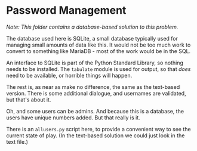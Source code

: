 # Password Management

_Note: This folder contains a database-based solution to this problem._

The database used here is SQLite, a small database typically used
for managing small amounts of data like this. It would not be too
much work to convert to something like MariaDB - most of the work
would be in the SQL.

An interface to SQLite is part of the Python Standard Library, so nothing
needs to be installed. The `tabulate` module is used for output, so that
_does_ need to be available, or horrible things will happen.

The rest is, as near as make no difference, the same as the text-based
version. There is some additional dialogue, and usernames are validated,
but that's about it.

Oh, and some users can be admins. And because this is a database, the
users have unique numbers added. But that really is it.

There is an `allusers.py` script here, to provide a convenient way to see
the current state of play. (In the text-based solution we could just
look in the text file.)
